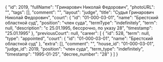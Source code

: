 {
    "id": 2019,
    "fullName": "Гринарович Николай Федорович",
    "photoURL": "",
    "tags": [],
    "comment": "",
    "layout": "judge",
    "title": "Судья Гринарович Николай Федорович",
    "court": {
        "id": "01-000-03-01",
        "name": "Брестский областной суд",
        "position": "член суда",
        "termType": "indefinitely",
        "term": null,
        "description": "c 25.01.1995, бессрочно, по указу 28",
        "timestamp": "25.01.1995"
    },
    "previousCourt": null,
    "career": [
        {
            "id": 528,
            "term": null,
            "type": "appointed",
            "court": {
                "id": "01-000-03-01",
                "name": "Брестский областной суд"
            },
            "extra": [],
            "comment": "",
            "house_id": "01-000-03-01",
            "judge_id": 2019,
            "position": "член суда",
            "term_type": "indefinitely",
            "timestamp": "1995-01-25",
            "decree_number": "28"
        }
    ]
}